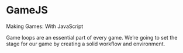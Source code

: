 <!-- https://trello-attachments.s3.amazonaws.com/5a4ae062b24cc5f5817c440e/5a5dfea860ede7785643e227/c1539d22af873242385f0186f2b577ee/978-1-4842-2493-9.pdf -->

# GameJS

Making Games: With JavaScript


Game loops are an essential part of every game. We’re going to set the stage for our game by creating a solid workflow and environment. 
